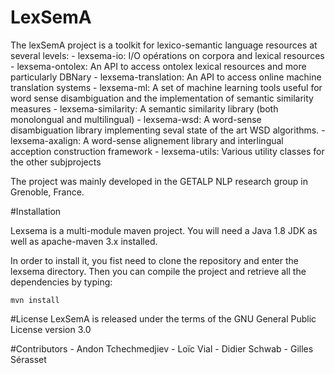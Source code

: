 LexSemA
========

The lexSemA project is a toolkit for lexico-semantic language resources at several levels: 
    - lexsema-io: I/O opérations on corpora and lexical resources
    - lexsema-ontolex: An API to access ontolex lexical resources and more particularly DBNary
    - lexsema-translation: An API to access online machine translation systems
    - lexsema-ml: A set of machine learning tools useful for word sense disambiguation and the implementation of semantic similarity measures
    - lexsema-similarity: A semantic similarity library (both monolongual and multilingual)
    - lexsema-wsd: A word-sense disambiguation library implementing seval state of the art WSD algorithms.
    - lexsema-axalign: A word-sense alignement library and interlingual acception construction framework 
    - lexsema-utils: Various utility classes for the other subjprojects

The project was mainly developed in the GETALP NLP research group in Grenoble, France. 

#Installation

Lexsema is a multi-module maven project. You will need a Java 1.8 JDK as well as apache-maven 3.x installed.

In order to install it, you fist need to clone the repository and enter the lexsema directory. Then you can compile the project and retrieve all the dependencies by typing: 
```
mvn install 
```

#License
LexSemA is released under the terms of the GNU General Public License version 3.0

#Contributors
    - Andon Tchechmedjiev
    - Loïc Vial
    - Didier Schwab
    - Gilles Sérasset

